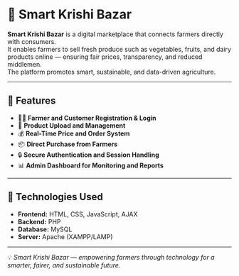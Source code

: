 # 🌾 Smart Krishi Bazar

**Smart Krishi Bazar** is a digital marketplace that connects farmers directly with consumers.  
It enables farmers to sell fresh produce such as vegetables, fruits, and dairy products online — ensuring fair prices, transparency, and reduced middlemen.  
The platform promotes smart, sustainable, and data-driven agriculture.

---

## 🚀 Features
- 👨‍🌾 **Farmer and Customer Registration & Login**  
- 🛒 **Product Upload and Management**  
- 💰 **Real-Time Price and Order System**  
- 📦 **Direct Purchase from Farmers**  
- 🔒 **Secure Authentication and Session Handling**  
- 📊 **Admin Dashboard for Monitoring and Reports**

---

## 🧰 Technologies Used
- **Frontend:** HTML, CSS, JavaScript, AJAX  
- **Backend:** PHP  
- **Database:** MySQL  
- **Server:** Apache (XAMPP/LAMP)

---

💡 *Smart Krishi Bazar — empowering farmers through technology for a smarter, fairer, and sustainable future.*
